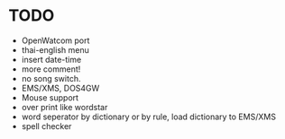 TODO
====
- OpenWatcom port
- thai-english menu
- insert date-time
- more comment!
- no song switch.
- EMS/XMS, DOS4GW
- Mouse support
- over print like wordstar
- word seperator by dictionary or by rule, load dictionary to EMS/XMS
- spell checker
